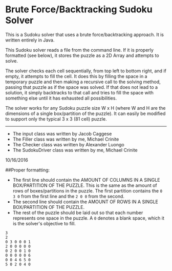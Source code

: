 # Brute Force/Backtracking Sudoku Solver

This is a Sudoku solver that uses a brute force/backtracking approach. It is written entirely in Java.

This Sudoku solver reads a file from the command line. If it is properly formatted (see below), it stores the puzzle as a 2D Array and attempts to solve.

The solver checks each cell sequentially, from top left to bottom right, and if empty, it attempts to fill the cell. It does this by filling the space in a temporary puzzle and then making a recursive call to the solving method, passing that puzzle as if the space was solved. If that does not lead to a solution, it simply backtracks to that call and tries to fill the space with something else until it has exhausted all possibilities.

The solver works for any Sudoku puzzle size W x H (where W and H are the dimensions of a single box/partition of the puzzle). It can easily be modified to support only the typical 3 x 3 (81 cell) puzzle.

------------------------------------
- The input class was written by Jacob Caggese
- The Filler class was written by me, Michael Crinite
- The Checker class was written by Alexander Luongo
- The SudokuDriver class was written by me, Michael Crinite


10/16/2016

##Proper formatting:
- The first line should contain the AMOUNT OF COLUMNS IN A SINGLE BOX/PARTITION OF THE PUZZLE. This is the same as the amount of rows of boxes/partitions in the puzzle. The first partition contains the `0 3 0` from the first line and the `2 0 0` from the second.
- The second line should contain the AMOUNT OF ROWS IN A SINGLE BOX/PARTITION OF THE PUZZLE.
- The rest of the puzzle should be laid out so that each number represents one space in the puzzle. A `0` denotes a blank space, which it is the solver's objective to fill.

```
3
2
0 3 0 0 0 1
2 0 0 0 0 0
0 2 0 0 1 0
0 0 0 0 0 6
0 0 4 6 5 0
5 0 2 0 4 0
```

